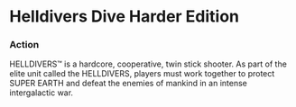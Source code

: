 # Helldivers Dive Harder Edition

### Action

HELLDIVERS™ is a hardcore, cooperative, twin stick shooter. As part of the elite unit called the HELLDIVERS, players must work together to protect SUPER EARTH and defeat the enemies of mankind in an intense intergalactic war.